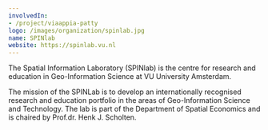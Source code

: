 ```yaml
---
involvedIn:
- /project/viaappia-patty
logo: /images/organization/spinlab.jpg
name: SPINlab
website: https://spinlab.vu.nl
---
```

The Spatial Information Laboratory (SPINlab) is the centre for research and education in Geo-Information Science at VU University Amsterdam.

The mission of the SPINLab is to develop an internationally recognised research and education portfolio in the areas of Geo-Information Science and Technology. The lab is part of the Department of Spatial Economics and is chaired by Prof.dr. Henk J. Scholten.
